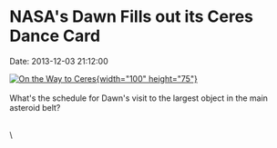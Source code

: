 NASA\'s Dawn Fills out its Ceres Dance Card
===========================================

Date: 2013-12-03 21:12:00

[![On the Way to
Ceres](http://www.jpl.nasa.gov/images/dawn/20131203/pia17650-th.jpg){width="100"
height="75"}](http://www.jpl.nasa.gov/news/news.cfm?release=2013-347&rn=news.xml&rst=3968)\
\
What\'s the schedule for Dawn\'s visit to the largest object in the main
asteroid belt?

\
\

